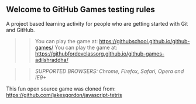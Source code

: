 ## Welcome to GitHub Games testing rules

A project based learning activity for people who are getting started with Git and GitHub.

>>You can play the game at: https://githubschool.github.io/github-games/
You can play the game at: https://githubfordevclassorg.github.io/github-games-adilshraddha/

>> _*SUPPORTED BROWSERS*: Chrome, Firefox, Safari, Opera and IE9+_

This fun open source game was cloned from: https://github.com/jakesgordon/javascript-tetris


